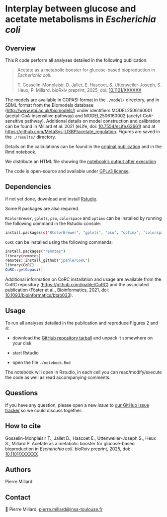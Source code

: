 # Interplay between glucose and acetate metabolisms in *Escherichia coli*

## Overview

This R code perform all analyses detailed in the following publication:

> Acetate as a metabolic booster for glucose-based bioproduction in *Escherichia coli*.
>
> T. Gosselin-Monplaisir, D. Jallet, E. Hascoet, S. Uttenweiler-Joseph, S. Heux, P. Millard. bioRxiv preprint, 2025, doi: [10.1101/XXXXXX](https://doi.org/10.1101/XXXXXX)

The models are available in COPASI format in the `./model/` directory, and in SBML format from the Biomodels database (http://www.ebi.ac.uk/biomodels/) under identifiers MODEL2506160001 (acetyl-CoA-insensitive pathway) and MODEL2506160002 (acetyl-CoA-sensitive pathway). Additional details on model construction and calibration can be found in Millard et al. 2021 (eLife, doi: [10.7554/eLife.63661](https://doi.org/10.7554/eLife.63661)) and at https://github.com/MetaSys-LISBP/acetate_regulation. Figures are saved in the `./results/` directory.

Details on the calculations can be found in the [original publication](https://doi.org/10.1101/XXXXXX) and in the Rmd notebook.

We distribute an HTML file showing the [notebook’s output after execution](https://htmlpreview.github.io/?https://github.com/MetaSys-LISBP/glucose_acetate_bioproduction/blob/main/html/notebook.html)

The code is open-source and available under [GPLv3 license](https://www.gnu.org/licenses/gpl-3.0.txt).

## Dependencies

If not yet done, download and install [Rstudio](https://posit.co/downloads/).

Some R packages are also required.

`RColorBrewer`, `gplots`, `pso`, `colorspace` and `optimx` can be installed
by running the following command in the Rstudio console:

```bash
install.packages(c("RColorBrewer", "gplots", "pso", "optimx", "colorspace"))
```

`CoRC` can be installed
using the following commands:

```bash
install.packages("remotes")
library(remotes)
remotes::install_github("jpahle/CoRC")
library(CoRC)
CoRC::getCopasi()
```

Additional information on CoRC installation and usage are available from the CoRC repository (https://github.com/jpahle/CoRC) and the associated publication (Föster et al., Bioinformatics, 2021, doi: [10.1093/bioinformatics/btab033](https://doi.org/10.1093/bioinformatics/btab033)).

## Usage

To run all analyses detailed in the publication and reproduce Figures 2 and 4:

- download the [GitHub repository tarball](https://github.com/pierremillard/glucose_acetate_bioproduction/archive/refs/heads/main.zip) and unpack it somewhere on your disk

- start Rstudio

- open the file `./notebook.Rmd`

The notebook will open in Rstudio, in each cell you can read/modify/execute the code as well as read accompanying comments.

## Questions
If you have any question, please open a new *issue*
to [our GitHub issue tracker](https://github.com/MetaSys-LISBP/glucose_acetate_bioproduction/issues) so we could discuss together. 

## How to cite
Gosselin-Monplaisir T., Jallet D., Hascoet E., Uttenweiler-Joseph S., Heux S.,  Millard P. Acetate as a metabolic booster for glucose-based bioproduction in *Escherichia coli*. bioRxiv preprint, 2025, doi: [10.1101/XXXXXX](https://doi.org/10.1101/XXXXXX)

## Authors
Pierre Millard

## Contact
:email: Pierre Millard, pierre.millard@insa-toulouse.fr
